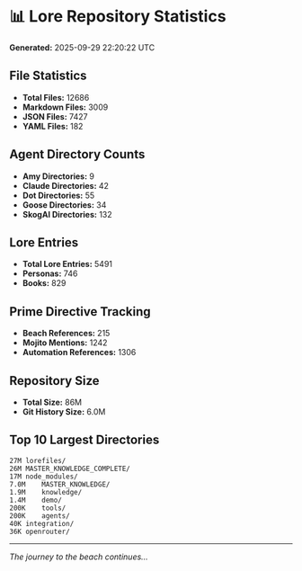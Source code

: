 # 📊 Lore Repository Statistics

**Generated:** 2025-09-29 22:20:22 UTC

## File Statistics

- **Total Files:** 12686
- **Markdown Files:** 3009
- **JSON Files:** 7427
- **YAML Files:** 182

## Agent Directory Counts

- **Amy Directories:** 9
- **Claude Directories:** 42
- **Dot Directories:** 55
- **Goose Directories:** 34
- **SkogAI Directories:** 132

## Lore Entries

- **Total Lore Entries:** 5491
- **Personas:** 746
- **Books:** 829

## Prime Directive Tracking

- **Beach References:** 215
- **Mojito Mentions:** 1242
- **Automation References:** 1306

## Repository Size

- **Total Size:** 86M
- **Git History Size:** 6.0M

## Top 10 Largest Directories

```
27M	lorefiles/
26M	MASTER_KNOWLEDGE_COMPLETE/
17M	node_modules/
7.0M	MASTER_KNOWLEDGE/
1.9M	knowledge/
1.4M	demo/
200K	tools/
200K	agents/
40K	integration/
36K	openrouter/
```

---
*The journey to the beach continues...*
